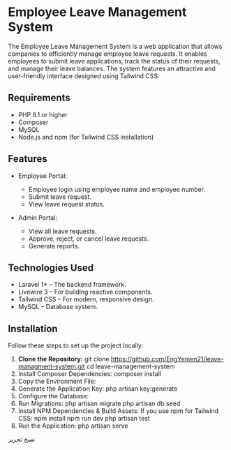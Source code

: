 # Employee Leave Management System

The Employee Leave Management System is a web application that allows companies to efficiently manage employee leave requests. It enables employees to submit leave applications, track the status of their requests, and manage their leave balances. The system features an attractive and user-friendly interface designed using Tailwind CSS.

## Requirements

- PHP 8.1 or higher
- Composer
- MySQL
- Node.js and npm (for Tailwind CSS installation)
  
## Features

- Employee Portal:
  - Employee login using employee name and employee number.
  - Submit leave request.
  - View leave request status.

- Admin Portal:
  - View all leave requests.
  - Approve, reject, or cancel leave requests.
  - Generate reports.

## Technologies Used

- Laravel 1* – The backend framework.
- Livewire 3 – For building reactive components.
- Tailwind CSS – For modern, responsive design.
- MySQL – Database system.

## Installation

Follow these steps to set up the project locally:

1. **Clone the Repository:**
  git clone https://github.com/EngYemen21/leave-managment-system.git
   cd leave-management-system
2. Install Composer Dependencies:
   composer install
3. Copy the Environment File:
4. Generate the Application Key:
   php artisan key:generate
5. Configure the Database:
6. Run Migrations:
    php artisan migrate
   php artisan db:seed
8. Install NPM Dependencies & Build Assets: If you use npm for Tailwind CSS:
    npm install
    npm run dev
    php artisan test
10. Run the Application:
    php artisan serve


نسخ
تحرير

